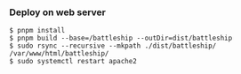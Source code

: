 ### Deploy on web server

```
$ pnpm install
$ pnpm build --base=/battleship --outDir=dist/battleship
$ sudo rsync --recursive --mkpath ./dist/battleship/ /var/www/html/battleship/
$ sudo systemctl restart apache2
```
